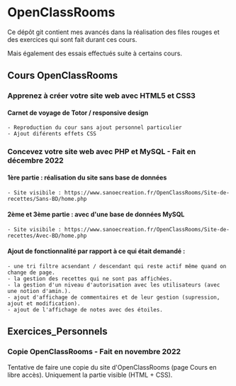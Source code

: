 # OpenClassRooms

Ce dépôt git contient mes avancés dans la réalisation des files rouges et des exercices
qui sont fait durant ces cours.

Mais également des essais effectués suite à certains cours.

## Cours OpenClassRooms

### Apprenez à créer votre site web avec HTML5 et CSS3

#### Carnet de voyage de Totor / responsive design

    - Reproduction du cour sans ajout personnel particulier
    - Ajout diférents effets CSS

### Concevez votre site web avec PHP et MySQL - Fait en décembre 2022

#### 1ère partie : réalisation du site sans base de données

    - Site visibile : https://www.sanoecreation.fr/OpenClassRooms/Site-de-recettes/Sans-BD/home.php

#### 2ème et 3ème partie : avec d'une base de données MySQL

    - Site visibile : https://www.sanoecreation.fr/OpenClassRooms/Site-de-recettes/Avec-BD/home.php

#### Ajout de fonctionnalité par rapport à ce qui était demandé :

    - une tri filtre acsendant / descendant qui reste actif même quand on change de page.
    - la gestion des recettes qui ne sont pas affichées.
    - la gestion d'un niveau d'autorisation avec les utilisateurs (avec une notion d'amin.).
    - ajout d'affichage de commentaires et de leur gestion (supression, ajout et modification).
    - ajout de l'affichage de notes avec des étoiles.

## Exercices_Personnels

### Copie OpenClassRooms - Fait en novembre 2022

Tentative de faire une copie du site d'OpenClassRooms (page Cours en libre accès).
Uniquement la partie visible (HTML + CSS).
